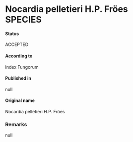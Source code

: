 # Nocardia pelletieri H.P. Fröes SPECIES

#### Status
ACCEPTED

#### According to
Index Fungorum

#### Published in
null

#### Original name
Nocardia pelletieri H.P. Fröes

### Remarks
null